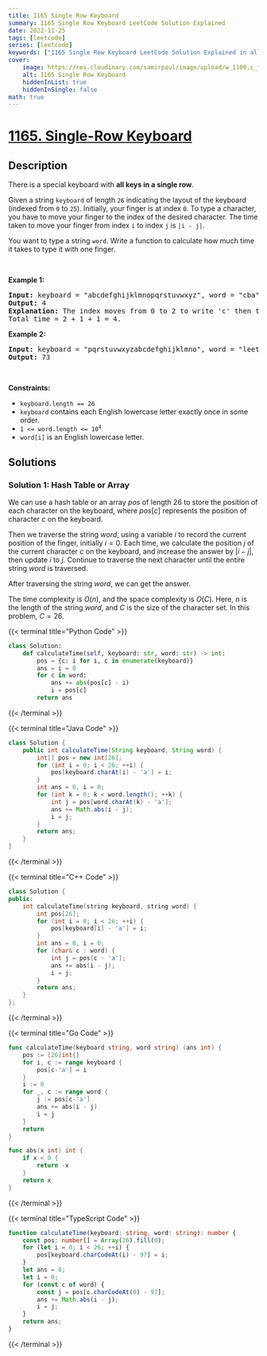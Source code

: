 ```yaml
---
title: 1165 Single Row Keyboard
summary: 1165 Single Row Keyboard LeetCode Solution Explained
date: 2022-11-25
tags: [leetcode]
series: [leetcode]
keywords: ["1165 Single Row Keyboard LeetCode Solution Explained in all languages", "1165 Single Row Keyboard", "LeetCode", "leetcode solution in Python3 C++ Java Go PHP Ruby Swift TypeScript Rust C# JavaScript C", "GeeksforGeeks", "InterviewBit", "Coding Ninjas", "HackerRank", "HackerEarth", "CodeChef", "TopCoder", "AlgoExpert", "freeCodeCamp", "Codeforces", "GitHub", "AtCoder", "Samir Paul"]
cover:
    image: https://res.cloudinary.com/samirpaul/image/upload/w_1100,c_fit,co_rgb:FFFFFF,l_text:Arial_75_bold:1165 Single Row Keyboard - Solution Explained/problem-solving.webp
    alt: 1165 Single Row Keyboard
    hiddenInList: true
    hiddenInSingle: false
math: true
---
```



# [1165. Single-Row Keyboard](https://leetcode.com/problems/single-row-keyboard)


## Description

<p>There is a special keyboard with <strong>all keys in a single row</strong>.</p>

<p>Given a string <code>keyboard</code> of length <code>26</code> indicating the layout of the keyboard (indexed from <code>0</code> to <code>25</code>). Initially, your finger is at index <code>0</code>. To type a character, you have to move your finger to the index of the desired character. The time taken to move your finger from index <code>i</code> to index <code>j</code> is <code>|i - j|</code>.</p>

<p>You want to type a string <code>word</code>. Write a function to calculate how much time it takes to type it with one finger.</p>

<p>&nbsp;</p>
<p><strong class="example">Example 1:</strong></p>

<pre>
<strong>Input:</strong> keyboard = &quot;abcdefghijklmnopqrstuvwxyz&quot;, word = &quot;cba&quot;
<strong>Output:</strong> 4
<strong>Explanation: </strong>The index moves from 0 to 2 to write &#39;c&#39; then to 1 to write &#39;b&#39; then to 0 again to write &#39;a&#39;.
Total time = 2 + 1 + 1 = 4. 
</pre>

<p><strong class="example">Example 2:</strong></p>

<pre>
<strong>Input:</strong> keyboard = &quot;pqrstuvwxyzabcdefghijklmno&quot;, word = &quot;leetcode&quot;
<strong>Output:</strong> 73
</pre>

<p>&nbsp;</p>
<p><strong>Constraints:</strong></p>

<ul>
	<li><code>keyboard.length == 26</code></li>
	<li><code>keyboard</code> contains each English lowercase letter exactly once in some order.</li>
	<li><code>1 &lt;= word.length &lt;= 10<sup>4</sup></code></li>
	<li><code>word[i]</code> is an English lowercase letter.</li>
</ul>

## Solutions

### Solution 1: Hash Table or Array

We can use a hash table or an array $pos$ of length $26$ to store the position of each character on the keyboard, where $pos[c]$ represents the position of character $c$ on the keyboard.

Then we traverse the string $word$, using a variable $i$ to record the current position of the finger, initially $i = 0$. Each time, we calculate the position $j$ of the current character $c$ on the keyboard, and increase the answer by $|i - j|$, then update $i$ to $j$. Continue to traverse the next character until the entire string $word$ is traversed.

After traversing the string $word$, we can get the answer.

The time complexity is $O(n)$, and the space complexity is $O(C)$. Here, $n$ is the length of the string $word$, and $C$ is the size of the character set. In this problem, $C = 26$.

<!-- tabs:start -->

{{< terminal title="Python Code" >}}
```python
class Solution:
    def calculateTime(self, keyboard: str, word: str) -> int:
        pos = {c: i for i, c in enumerate(keyboard)}
        ans = i = 0
        for c in word:
            ans += abs(pos[c] - i)
            i = pos[c]
        return ans
```
{{< /terminal >}}

{{< terminal title="Java Code" >}}
```java
class Solution {
    public int calculateTime(String keyboard, String word) {
        int[] pos = new int[26];
        for (int i = 0; i < 26; ++i) {
            pos[keyboard.charAt(i) - 'a'] = i;
        }
        int ans = 0, i = 0;
        for (int k = 0; k < word.length(); ++k) {
            int j = pos[word.charAt(k) - 'a'];
            ans += Math.abs(i - j);
            i = j;
        }
        return ans;
    }
}
```
{{< /terminal >}}

{{< terminal title="C++ Code" >}}
```cpp
class Solution {
public:
    int calculateTime(string keyboard, string word) {
        int pos[26];
        for (int i = 0; i < 26; ++i) {
            pos[keyboard[i] - 'a'] = i;
        }
        int ans = 0, i = 0;
        for (char& c : word) {
            int j = pos[c - 'a'];
            ans += abs(i - j);
            i = j;
        }
        return ans;
    }
};
```
{{< /terminal >}}

{{< terminal title="Go Code" >}}
```go
func calculateTime(keyboard string, word string) (ans int) {
	pos := [26]int{}
	for i, c := range keyboard {
		pos[c-'a'] = i
	}
	i := 0
	for _, c := range word {
		j := pos[c-'a']
		ans += abs(i - j)
		i = j
	}
	return
}

func abs(x int) int {
	if x < 0 {
		return -x
	}
	return x
}
```
{{< /terminal >}}

{{< terminal title="TypeScript Code" >}}
```ts
function calculateTime(keyboard: string, word: string): number {
    const pos: number[] = Array(26).fill(0);
    for (let i = 0; i < 26; ++i) {
        pos[keyboard.charCodeAt(i) - 97] = i;
    }
    let ans = 0;
    let i = 0;
    for (const c of word) {
        const j = pos[c.charCodeAt(0) - 97];
        ans += Math.abs(i - j);
        i = j;
    }
    return ans;
}
```
{{< /terminal >}}

<!-- tabs:end -->

<!-- end -->
